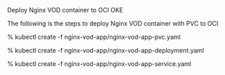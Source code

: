 Deploy Nginx VOD container to OCI OKE

The following is the steps to deploy Nginx VOD container with PVC to OCI

% kubectl create -f nginx-vod-app/nginx-vod-app-pvc.yaml

% kubectl create -f nginx-vod-app/nginx-vod-app-deployment.yaml

% kubectl create -f nginx-vod-app/nginx-vod-app-service.yaml
